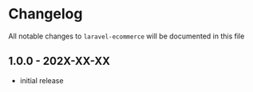 # Changelog

All notable changes to `laravel-ecommerce` will be documented in this file

## 1.0.0 - 202X-XX-XX

- initial release
